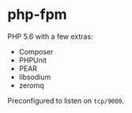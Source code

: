 php-fpm
=======

PHP 5.6 with a few extras:

* Composer
* PHPUnit
* PEAR
* libsodium
* zeromq

Preconfigured to listen on ```tcp/9000```.
